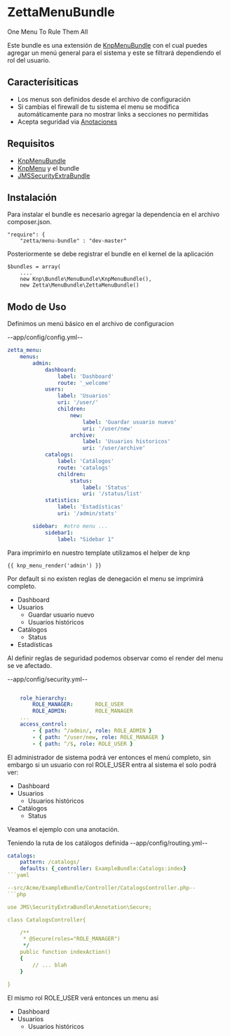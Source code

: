 ZettaMenuBundle
===============

One Menu To Rule Them All

Este bundle es una extensión de [KnpMenuBundle](https://github.com/KnpLabs/KnpMenuBundle) con el cual puedes agregar un menú general para el sistema y este se filtrará dependiendo el rol del usuario.

## Caracterísiticas

 - Los menus son definidos desde el archivo de configuración
 - Si cambias el firewall de tu sistema el menu se modifica automáticamente para no mostrar links a secciones no permitidas
 - Acepta seguridad via [Anotaciones](http://jmsyst.com/bundles/JMSSecurityExtraBundle/master/annotations#secure)


## Requisitos

 - [KnpMenuBundle](https://github.com/KnpLabs/KnpMenuBundle)
 - [KnpMenu](https://github.com/KnpLabs/KnpMenu) y el bundle
 - [JMSSecurityExtraBundle](https://github.com/schmittjoh/JMSSecurityExtraBundle)


## Instalación

Para instalar el bundle es necesario agregar la dependencia en el archivo composer.json.

    "require": {
        "zetta/menu-bundle" : "dev-master"

Posteriormente se debe registrar el bundle en el kernel de la aplicación

    $bundles = array(
        ....
        new Knp\Bundle\MenuBundle\KnpMenuBundle(),
        new Zetta\MenuBundle\ZettaMenuBundle()

## Modo de Uso


Definimos un menú básico en el archivo de configuracion


--app/config/config.yml--
```yaml
zetta_menu:
    menus:
        admin:
            dashboard:
                label: 'Dashboard'
                route: '_welcome'
            users:
                label: 'Usuarios'
                uri: '/user/'
                children:
                    new:
                        label: 'Guardar usuario nuevo'
                        uri: '/user/new'
                    archive:
                        label: 'Usuarios historicos'
                        uri: '/user/archive'
            catalogs:
                label: 'Catálogos'
                route: 'catalogs'
                children:
                    status:
                        label: 'Status'
                        uri: '/status/list'
            statistics:
                label: 'Estadísticas'
                uri: '/admin/stats'

        sidebar:  #otro menu ...
            sidebar1:
                label: "Sidebar 1"
```

Para imprimirlo en nuestro template utilizamos el helper de knp


```jinja
{{ knp_menu_render('admin') }}
```

Por default si no existen reglas de denegación el menu se imprimirá completo.

 - Dashboard
 - Usuarios
    - Guardar usuario nuevo
    - Usuarios históricos
 - Catálogos
    - Status
 - Estadísticas


Al definir reglas de seguridad podemos observar como el render del menu se ve afectado.


--app/config/security.yml--
```yaml

    role_hierarchy:
        ROLE_MANAGER:       ROLE_USER
        ROLE_ADMIN:         ROLE_MANAGER
    ...
    access_control:
        - { path: ^/admin/, role: ROLE_ADMIN }
        - { path: ^/user/new, role: ROLE_MANAGER }
        - { path: ^/$, role: ROLE_USER }

```

El administrador de sistema podrá ver entonces el menú completo, sin embargo si un usuario con rol ROLE_USER entra al sistema el solo podrá ver:

 - Dashboard
 - Usuarios
    - Usuarios históricos
 - Catálogos
    - Status


Veamos el ejemplo con una anotación.

Teniendo la ruta de los catálogos definida
--app/config/routing.yml--
```yaml
catalogs:
    pattern: /catalogs/
    defaults: {_controller: ExampleBundle:Catalogs:index}
```yaml

--src/Acme/ExampleBundle/Controller/CatalogsController.php--
```php

use JMS\SecurityExtraBundle\Annotation\Secure;

class CatalogsController{

    /**
     * @Secure(roles="ROLE_MANAGER")
     */
    public function indexAction()
    {
        // ... blah
    }

}
```

El mismo rol ROLE_USER verá entonces un menu asi

 - Dashboard
 - Usuarios
    - Usuarios históricos